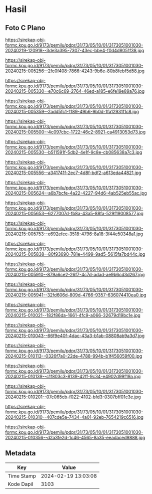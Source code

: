 # Hasil

## Foto C Plano

https://sirekap-obj-formc.kpu.go.id/9173/pemilu/pdpr/31/73/05/10/01/3173051001030-20240219-120918--3de3a395-7307-43ec-bbe4-f0d4d8051f38.jpg

https://sirekap-obj-formc.kpu.go.id/9173/pemilu/pdpr/31/73/05/10/01/3173051001030-20240215-005256--2fc0f408-7866-4243-9b6e-80b8febf5d58.jpg

https://sirekap-obj-formc.kpu.go.id/9173/pemilu/pdpr/31/73/05/10/01/3173051001030-20240215-005330--e70c6c69-2764-46ed-a185-e6fe19e89a76.jpg

https://sirekap-obj-formc.kpu.go.id/9173/pemilu/pdpr/31/73/05/10/01/3173051001030-20240215-005359--2add5fc1-1189-49b6-9b0d-1fa12931f1c8.jpg

https://sirekap-obj-formc.kpu.go.id/9173/pemilu/pdpr/31/73/05/10/01/3173051001030-20240215-005500--4c097cbc-1722-46c2-8921-ca4913053d73.jpg

https://sirekap-obj-formc.kpu.go.id/9173/pemilu/pdpr/31/73/05/10/01/3173051001030-20240215-005530--b511591f-5db2-4e1f-9c8e-cb085638a7c3.jpg

https://sirekap-obj-formc.kpu.go.id/9173/pemilu/pdpr/31/73/05/10/01/3173051001030-20240215-005556--a341741f-2ec7-4d8f-bdf2-a613eda44821.jpg

https://sirekap-obj-formc.kpu.go.id/9173/pemilu/pdpr/31/73/05/10/01/3173051001030-20240215-005624--a6b7bcfe-4a22-4227-94d6-4ab525eb55ac.jpg

https://sirekap-obj-formc.kpu.go.id/9173/pemilu/pdpr/31/73/05/10/01/3173051001030-20240215-005653--6277007d-fb8a-43a5-88fa-529f19008577.jpg

https://sirekap-obj-formc.kpu.go.id/9173/pemilu/pdpr/31/73/05/10/01/3173051001030-20240215-005753--e692efcc-3518-4796-8a18-3f44e50348a1.jpg

https://sirekap-obj-formc.kpu.go.id/9173/pemilu/pdpr/31/73/05/10/01/3173051001030-20240215-005838--80f93690-781e-4499-9ad5-5615fa7bd44c.jpg

https://sirekap-obj-formc.kpu.go.id/9173/pemilu/pdpr/31/73/05/10/01/3173051001030-20240215-005910--879a6ce2-26f7-4c7d-adad-ae9b6cd3d267.jpg

https://sirekap-obj-formc.kpu.go.id/9173/pemilu/pdpr/31/73/05/10/01/3173051001030-20240215-005941--32fd606d-809d-4766-9357-636074410ea0.jpg

https://sirekap-obj-formc.kpu.go.id/9173/pemilu/pdpr/31/73/05/10/01/3173051001030-20240215-010021--182f86da-1661-4fc9-a066-32679d19bc1e.jpg

https://sirekap-obj-formc.kpu.go.id/9173/pemilu/pdpr/31/73/05/10/01/3173051001030-20240215-010043--66f9e40f-4dac-43a3-b1ab-08808ab9a3d7.jpg

https://sirekap-obj-formc.kpu.go.id/9173/pemilu/pdpr/31/73/05/10/01/3173051001030-20240215-010113--0326f7a0-22de-4788-994b-b1f456059f00.jpg

https://sirekap-obj-formc.kpu.go.id/9173/pemilu/pdpr/31/73/05/10/01/3173051001030-20240215-010139--c1f803c3-8139-42ff-9c34-e4902d99f19a.jpg

https://sirekap-obj-formc.kpu.go.id/9173/pemilu/pdpr/31/73/05/10/01/3173051001030-20240215-010201--07c065cb-f022-4102-bfd3-0307bff01c3e.jpg

https://sirekap-obj-formc.kpu.go.id/9173/pemilu/pdpr/31/73/05/10/01/3173051001030-20240215-010310--407cde5a-7434-4a01-92eb-7654219c6516.jpg

https://sirekap-obj-formc.kpu.go.id/9173/pemilu/pdpr/31/73/05/10/01/3173051001030-20240215-010356--d2a3fe2d-1c46-4565-8a35-eeadaced9888.jpg


## Metadata

| Key        | Value               |
| ---------- | ------------------- |
| Time Stamp | 2024-02-19 13:03:08 |
| Kode Dapil | 3103                |




